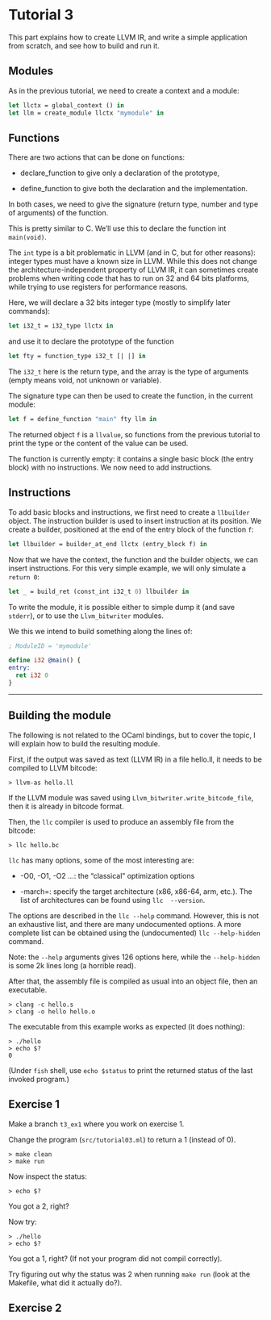 # Tutorial 3

This part explains how to create LLVM IR, and write a simple application from scratch, and see how to build and run it.

## Modules

As in the previous tutorial, we need to create a context and a module:

``` OCaml
let llctx = global_context () in
let llm = create_module llctx "mymodule" in
``` 

## Functions

There are two actions that can be done on functions:

- declare_function to give only a declaration of the prototype,

- define_function to give both the declaration and the implementation.

In both cases, we need to give the signature (return type, number and type of arguments) of the function.

This is pretty similar to C. We’ll use this to declare the function int `main(void)`.

The `int` type is a bit problematic in LLVM (and in C, but for other reasons): integer types must have a known size in LLVM. While this does not change the architecture-independent property of LLVM IR, it can sometimes create problems when writing code that has to run on 32 and 64 bits platforms, while trying to use registers for performance reasons.

Here, we will declare a 32 bits integer type (mostly to simplify later commands):

``` OCaml
let i32_t = i32_type llctx in
```

and use it to declare the prototype of the function

``` OCaml
let fty = function_type i32_t [| |] in
```

The `i32_t` here is the return type, and the array is the type of arguments (empty means void, not unknown or variable).

The signature type can then be used to create the function, in the current module:

``` OCaml
let f = define_function "main" fty llm in
```

The returned object `f` is a `llvalue`, so functions from the previous tutorial to print the type or the content of the value can be used.

The function is currently empty: it contains a single basic block (the entry block) with no instructions. We now need to add instructions.

## Instructions

To add basic blocks and instructions, we first need to create a `llbuilder` object. The instruction builder is used to insert instruction at its position. We create a builder, positioned at the end of the entry block of the function `f`:

``` OCaml
let llbuilder = builder_at_end llctx (entry_block f) in
```

Now that we have the context, the function and the builder objects, we can insert instructions. For this very simple example, we will only simulate a `return 0`:

``` OCaml
let _ = build_ret (const_int i32_t 0) llbuilder in
```

To write the module, it is possible either to simple dump it (and save `stderr`), or to use the `Llvm_bitwriter` modules.

We this we intend to build something along the lines of:

``` LLVM
; ModuleID = 'mymodule'

define i32 @main() {
entry:
  ret i32 0
}
```

---

## Building the module

The following is not related to the OCaml bindings, but to cover the topic, I will explain how to build the resulting module.

First, if the output was saved as text (LLVM IR) in a file hello.ll, it needs to be compiled to LLVM bitcode:

``` shell
> llvm-as hello.ll
```

If the LLVM module was saved using `Llvm_bitwriter.write_bitcode_file`, then it is already in bitcode format.

Then, the `llc` compiler is used to produce an assembly file from the bitcode:

``` shell
> llc hello.bc
```

`llc` has many options, some of the most interesting are:

- -O0, -O1, -O2 ...: the “classical” optimization options

-  -march=<arch>: specify the target architecture (x86, x86-64, arm, etc.). The list of architectures can be found using `llc 
--version`.

The options are described in the `llc --help` command. However, this is not an exhaustive list, and there are many undocumented options. A more complete list can be obtained using the (undocumented) `llc --help-hidden` command.

Note: the `--help` arguments gives 126 options here, while the `--help-hidden` is some 2k lines long (a horrible read).

After that, the assembly file is compiled as usual into an object file, then an executable.

``` shell
> clang -c hello.s
> clang -o hello hello.o
```

The executable from this example works as expected (it does nothing):

``` shell
> ./hello
> echo $?
0
```

(Under `fish` shell, use `echo $status` to print the returned status of the last invoked program.)

## Exercise 1

Make a branch `t3_ex1` where you work on exercise 1.

Change the program (`src/tutorial03.ml`) to return a 1 (instead of 0).

``` shell
> make clean
> make run
```

Now inspect the status:

``` shell
> echo $?
```

You got a 2, right? 

Now try:

``` shell
> ./hello
> echo $?
```

You got a 1, right? (If not your program did not compil correctly).

Try figuring out why the status was 2 when running `make run` (look at the Makefile, what did it actually do?).

## Exercise 2
